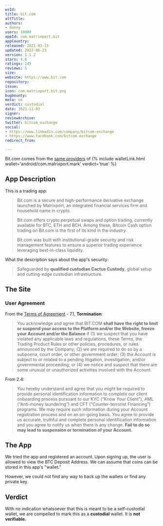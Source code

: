 ```yaml
---
wsId: 
title: bit.com
altTitle: 
authors:
- danny
users: 10000
appId: com.matrixport.bit
appCountry: 
released: 2021-03-15
updated: 2022-06-23
version: 1.1.2
stars: 4.6
ratings: 245
reviews: 5
size: 
website: https://www.bit.com
repository: 
issue: 
icon: com.matrixport.bit.png
bugbounty: 
meta: ok
verdict: custodial
date: 2021-11-03
signer: 
reviewArchive: 
twitter: bitcom_exchange
social:
- https://www.linkedin.com/company/bitcom-exchange
- https://www.facebook.com/bitcom.exchange
redirect_from: 

---
```


Bit.com comes from the [same providers](https://play.google.com/store/apps/developer?id=Matrixport) of {% include walletLink.html wallet='android/com.matrixport.mark' verdict='true' %}

## App Description

This is a trading app:

> Bit.com is a secure and high-performance derivative exchange launched by Matrixport, an integrated financial services firm and household name in crypto.
>
> Bit.com offers crypto perpetual swaps and option trading, currently available for BTC, ETH and BCH. Among these, Bitcoin Cash option trading on Bit.com is the first of its kind in the industry.
>
> Bit.com was built with institutional-grade security and risk management features to ensure a superior trading experience leveraging best-in-class liquidity.

What the description says about the app's security:

> Safeguarded by **qualified custodian Cactus Custody**, global setup and cutting-edge custodian infrastructure.


## The Site

### User Agreement

From the [Terms of Agreement](https://www.bit.com/enUserAgreement) - 7.1, **Termination**:

> You acknowledge and agree that BIT.COM **shall have the right to limit or suspend your access to the Platform and/or the Website, freeze your Account and/or the Balance** if (1) we suspect that you have violated any applicable laws and regulations, these Terms, the Trading Product Rules or other policies, procedures, or rules announced by the Company; (2) we are required to do so by a subpoena, court order, or other government order; (3) the Account is subject to or related to a pending litigation, investigation, and/or governmental proceeding; or (4) we notice and suspect that there are some unusual or unauthorized activities involved with the Account.

From 2.4: 

> You hereby understand and agree that you might be required to provide personal identification information to complete our client onboarding process pursuant to our KYC (“Know Your Client”), AML (“Anti-money laundering”) and CFT (“Counter-terrorist Financing”) programs. We may require such information during your Account registration process and on an on-going basis. You agree to provide us accurate, truthful and complete personal identification information and you agree to notify us when there is any change. **Fail to do so may lead to suspension or termination of your Account.**


## The App

We tried the app and registered an account. Upon signing up, the user is allowed to view the BTC Deposit Address. We can assume that coins can be stored in this app's "wallet."

However, we could not find any way to back up the wallets or find any private key.

## Verdict

With no indication whatsoever that this is meant to be a self-custodial wallet, we are compelled to mark this as a **custodial** wallet. It is **not verifiable.**
